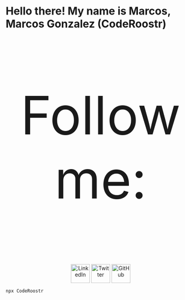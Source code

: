 # Hello there! My name is Marcos, Marcos Gonzalez (CodeRoostr)

<p align="center" style="font-size: 10em">
  Follow me:
</p>
<p align="center">
<a href="https://linkedin.com/in/Coderoostr" target="blank"><img align="center" src="https://upload.wikimedia.org/wikipedia/commons/thumb/8/81/LinkedIn_icon.svg/480px-LinkedIn_icon.svg.png" alt="LinkedIn" width="50" /></a>
<a href="https://twitter.com/Coderoostr" target="blank"><img align="center" src="https://upload.wikimedia.org/wikipedia/commons/thumb/4/4f/Twitter-logo.svg/512px-Twitter-logo.svg.png" alt="Twitter" width="50" /></a>
<a href="https://github.com/Coderoostr" target="blank"><img align="center" src="https://upload.wikimedia.org/wikipedia/commons/9/91/Octicons-mark-github.svg" alt="GitHub" width="50" /></a>
</p>

```bash
npx CodeRoostr
```
